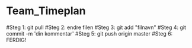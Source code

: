 # Team_Timeplan

#Steg 1: git pull
#Steg 2: endre filen
#Steg 3: git add "filnavn"
#Steg 4: git commit -m 'din kommentar'
#Steg 5: git push origin master
#Steg 6: FERDIG!
